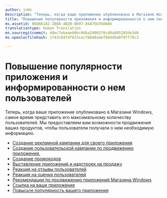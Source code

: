 ```yaml
---
author: jnHs
Description: "Теперь, когда ваше приложение опубликовано в Магазине Windows, самое время представить его максимальному количеству пользователей."
title: "Повышение популярности приложения и информированности о нем пользователей"
ms.assetid: 86DA61A2-1B84-4B2B-8697-85A75D39A686
translationtype: Human Translation
ms.sourcegitcommit: 4dec7ebaaeb0bc0dba24002f8cd8a805285de3d6
ms.openlocfilehash: 1f43cb9fdf633cecf6848a4ef0dd49a0f07f79c3

---
```


# Повышение популярности приложения и информированности о нем пользователей


Теперь, когда ваше приложение опубликовано в Магазине Windows, самое время представить его максимальному количеству пользователей. Мы предоставляем вам возможности продвижения ваших продуктов, чтобы пользователи получали о нем необходимую информацию.

-   [Создание рекламной кампании для своего приложения](create-an-ad-campaign-for-your-app.md)
-   [Создание пользовательской кампании по продвижению приложения.](create-a-custom-app-promotion-campaign.md)
-   [Создание промокодов](generate-promotional-codes.md)
-   [Выставление приложений и надстроек на продажу](put-apps-and-add-ons-on-sale.md)
-   [Реакция на отзывы пользователей](respond-to-customer-feedback.md)
-   [Реакция на оценки пользователей](respond-to-customer-reviews.md)
-   [Рекомендации по продвижению приложений Магазина Windows](app-marketing-guidelines.md)
-   [Ссылка на ваше приложение](link-to-your-app.md)
-   [Повысьте популярность вашего приложения](make-your-app-easier-to-promote.md)

 

 



<!--HONumber=Aug16_HO5-->


